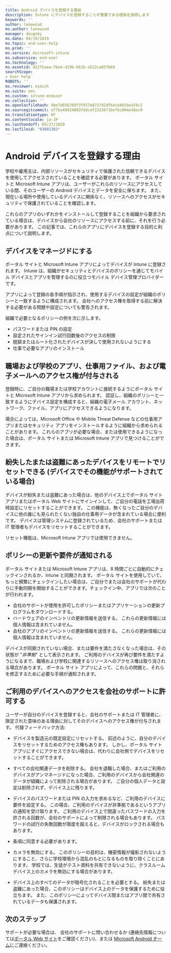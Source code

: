 ```yaml
---
title: Android デバイスを登録する理由
description: Intune にデバイスを登録することが重要である理由を説明します
keywords: ''
author: lenewsad
ms.author: lanewsad
manager: dougeby
ms.date: 04/19/2019
ms.topic: end-user-help
ms.prod: ''
ms.service: microsoft-intune
ms.subservice: end-user
ms.technology: ''
ms.assetid: d22f5aea-7be4-419b-b51b-a522ca037b69
searchScope:
- User help
ROBOTS: ''
ms.reviewer: esmich
ms.suite: ems
ms.custom: intune-enduser
ms.collection: ''
ms.openlocfilehash: 9be7d656769f3f937e873792df6eceb65beafdc2
ms.sourcegitcommit: a77ba49424803fddcaf23326f1befbc004e48ac9
ms.translationtype: HT
ms.contentlocale: ja-JP
ms.lasthandoff: 05/27/2020
ms.locfileid: "83881383"
---
```

# <a name="why-enroll-your-android-device"></a>Android デバイスを登録する理由  

学校や雇用主は、内部リソースがセキュリティで保護された信頼できるデバイスを使用してアクセスされていることを確認する必要があります。 ポータル サイトと Microsoft Intune アプリは、ユーザーがこれらのリソースにアクセスしている間、そのユーザーの Android デバイスとデータを安全に保ちます。 また、現在いる場所や使用しているデバイスに関係なく、リソースへのアクセスがセキュリティで保護されていることを確認します。 

これらのアプリのいずれかをインストールして登録することを組織から要求されている場合は、デバイスから会社のリソースにアクセスする前に、それを行う必要があります。 この記事では、これらのアプリにデバイスを登録する目的と利点について説明します。  

## <a name="gets-your-device-managed"></a>デバイスをマネージドにする  
 ポータル サイトと Microsoft Intune アプリによってデバイスが Intune に登録されます。  Intune は、組織がセキュリティとデバイスのポリシーを通じてモバイル デバイスとアプリを管理するのに役立つモバイル デバイス管理プロバイダーです。 

アプリによって登録の各手順が指示され、使用するデバイスの設定が組織のポリシーと一致するように構成されます。 会社へのアクセス権を取得する前に解決する必要がある問題や設定についても警告されます。  

組織で必要となるポリシーの例を次に示します。  
* パスワードまたは PIN の設定
* 設定されたサインイン試行回数後のアクセスの制限
* 脱獄またはルート化されたデバイスが決して使用されないようにする
* 仕事で必要なアプリのインストール  

## <a name="gives-you-access-to-work-and-school-apps-work-files-and-email"></a>職場および学校のアプリ、仕事用ファイル、および電子メールへのアクセス権が付与される  
登録時に、ご自分の職場または学校アカウントに接続するようにポータル サイトと Microsoft Intune アプリから求められます。  認証し、組織のポリシーと一致するようにデバイス設定を構成すると、組織の電子メール アカウント、ネットワーク、ファイル、アプリにアクセスできるようになります。  

場合によっては、Microsoft Office や Mobile Threat Defense などの仕事用アプリまたはセキュリティ アプリをインストールするように組織から求められることがあります。 これらのアプリが必要な場合、または使用できるようになった場合は、ポータル サイトまたは Microsoft Intune アプリで見つけることができます。

## <a name="lets-you-remotely-reset-a-lost-or-stolen-device-if-device-supports-it"></a>紛失したまたは盗難にあったデバイスをリモートでリセットできる (デバイスでその機能がサポートされている場合)
デバイスが紛失または盗難にあった場合は、他のデバイス上でポータル サイト アプリまたはポータル Web サイトにサインインして、ご自分の電話を工場出荷時設定にリセットすることができます。 この機能は、無くなったご自分のデバイスに他の誰にも見られたくない独自の仕事用データが含まれている場合に便利です。 デバイスは管理システムに登録されているため、会社のサポートまたは IT 管理者もデバイスをリセットすることができます。  

リセット機能は、Microsoft Intune アプリでは使用できません。  

## <a name="notifies-you-of-policy-updates-and-requirements"></a>ポリシーの更新や要件が通知される
ポータル サイトまたは Microsoft Intune アプリは、8 時間ごとに自動的にチェックインされるか、Intune と同期されます。 ポータル サイトを使用していて、もっと頻繁にチェックインしたい場合は、ご自分でまたは会社のサポートが代わりに手動同期を開始することができます。チェックイン中、アプリでは次のことが行われます。  

* 会社のサポートが使用を許可したポリシーまたはアプリケーションの更新プログラムをダウンロードする。  
* ハードウェアのインベントリの更新情報を送信する。 これらの更新情報には個人情報は含まれていません。  
* 会社のアプリのインベントリの更新情報を送信する。 これらの更新情報には個人情報は含まれていません。  

デバイスが同期されていない場合、または要件を満たさなくなった場合は、その状態が "*非準拠*" として表示されます。 ご利用のデバイスが再び要件を満たすようになるまで、職場および学校に関連するリソースへのアクセス権は取り消される場合があります。 ポータル サイト アプリによって、これらの問題と、それらを修正するために必要な手順が通知されます。  


## <a name="permits-company-support-access-to-your-device"></a>ご利用のデバイスへのアクセスを会社のサポートに許可する
ユーザーが自分のデバイスを登録すると、会社のサポートまたは IT 管理者に、限定された意味のある理由に対してそのデバイスへのアクセス権が付与されます。 代替フィードバック方法:  

* デバイスを製造元の既定設定にリセットする。 前述のように、自分のデバイスをリセットするためのアクセス権もあります。 しかし、ポータル サイト アプリにすぐにアクセスできない場合は、代わりに会社側でデバイスをリセットすることができます。  

* すべての会社関連データを削除する。 会社を退職した場合、またはご利用のデバイスがアンマネージドになった場合、ご利用のデバイスから会社関連のデータが組織によって削除される場合があります。 ご自分の個人データと設定は削除されず、デバイス上に残ります。  

* デバイスのパスワードまたは PIN の入力を求めるなど、ご利用のデバイスに要件を設定する。 この場合、ご利用のデバイスが非準拠であるというアプリの通知を受け取ります。 ご利用のデバイス上で間違ったパスワードの入力を許される回数が、会社のサポートによって制限される場合もあります。 パスワードの試行の失敗回数が限度を超えると、デバイスがロックされる場合もあります。  

* 条項に同意する必要があります。  

* カメラを無効にする。 このポリシーの目的は、機密情報が撮影されないようにすること、さらに学校環境から混乱のもとになるものを取り除くことにあります。 学校では、生徒がテスト資料を共有できないように、クラスルーム デバイス上のカメラを無効にする場合があります。  

* デバイス上のすべてのデータが暗号化されることを必要とする。 紛失または盗難にあった場合、このポリシーはデバイス上のデータを保護するために役立ちます。 また、このポリシーによってデバイス間またはアプリ間で共有されているデータも保護されます。 

## <a name="next-steps"></a>次のステップ  

サポートが必要な場合は、 会社のサポートに問い合わせるか (連絡先情報については[ポータル Web サイト](https://go.microsoft.com/fwlink/?linkid=2010980)をご確認ください)、または <a href="mailto:wintunedroidfbk@microsoft.com?subject=I'm having trouble installing the Company Portal app on my Android device&body=Describe the issue you're experiencing here.">Microsoft Android チーム</a>にご連絡ください。
